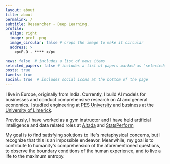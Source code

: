 ```yaml
---
layout: about
title: about
permalink: /
subtitle: Researcher - Deep Learning.
profile:
  align: right
  image: prof_.png
  image_circular: false # crops the image to make it circular
  address: >
    <p>P.O - **** </p>

news: false  # includes a list of news items
selected_papers: false # includes a list of papers marked as "selected={true}"
posts: true
tweets: true
social: true  # includes social icons at the bottom of the page
---
```


I live in Europe, originally from India. Currently, I build AI models for businesses and conduct comprehensive research on AI and general economics. I studied engineering at [PES University](https://pes.edu/) and business at the [University of Limerick](https://www.ul.ie/).

Previously, I have worked as a gym instructor and  I have held artificial intelligence and data related roles at [Altada](https://www.altada.com/) and [StatsPerform](https://www.statsperform.com/) 

My goal is to find satisfying solutions to life's metaphysical concerns, but I recognize that this is an impossible endeavor. Meanwhile, my goal is to contribute to humanity's comprehension of the aforementioned questions, to observe the boundary conditions of the human experience, and to live a life to the maximum entropy.